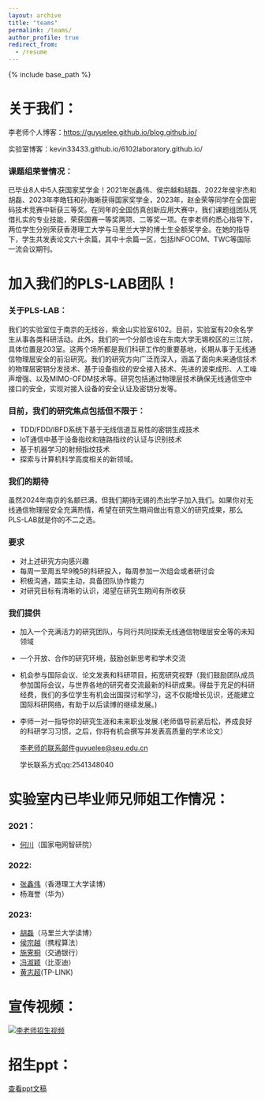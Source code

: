 ```yaml
---
layout: archive
title: "teams"
permalink: /teams/
author_profile: true
redirect_from:
  - /resume
---
```



{% include base_path %}


# 关于我们：
李老师个人博客：https://guyuelee.github.io/blog.github.io/

实验室博客：kevin33433.github.io/6102laboratory.github.io/

### 课题组荣誉情况：

已毕业8人中5人获国家奖学金！2021年张鑫伟、侯宗越和胡磊、2022年侯宇杰和胡磊、2023年李皓钰和孙海晰获得国家奖学金，2023年，赵金荣等同学在全国密码技术竞赛中斩获三等奖。在同年的全国仿真创新应用大赛中，我们课题组团队凭借扎实的专业技能，荣获国赛一等奖两项、二等奖一项。在李老师的悉心指导下，两位学生分别荣获香港理工大学与马里兰大学的博士生全额奖学金。在她的指导下，学生共发表论文六十余篇，其中十余篇一区，包括INFOCOM、TWC等国际一流会议期刊。

# 加入我们的PLS-LAB团队！
###  关于PLS-LAB：

我们的实验室位于南京的无线谷，紫金山实验室6102。目前，实验室有20余名学生从事各类科研活动。此外，我们的一个分部也设在东南大学无锡校区的三江院，具体位置是203室。这两个场所都是我们科研工作的重要基地，长期从事于无线通信物理层安全的前沿研究。我们的研究方向广泛而深入，涵盖了面向未来通信技术的物理层密钥分发技术、基于设备指纹的安全接入技术、先进的波束成形、人工噪声增强、以及MIMO-OFDM技术等。研究包括通过物理层技术确保无线通信空中接口的安全，实现对接入设备的安全认证及密钥分发等。
### 目前，我们的研究焦点包括但不限于：
- TDD/FDD/IBFD系统下基于无线信道互易性的密钥生成技术
- IoT通信中基于设备指纹和链路指纹的认证与识别技术
- 基于机器学习的射频指纹技术
- 探索与计算机科学高度相关的新领域。

  
### 我们的期待
虽然2024年南京的名额已满，但我们期待无锡的杰出学子加入我们。如果你对无线通信物理层安全充满热情，希望在研究生期间做出有意义的研究成果，那么PLS-LAB就是你的不二之选。
### 要求
- 对上述研究方向感兴趣
- 每周一至周五早9晚5的科研投入，每周参加一次组会或者研讨会
- 积极沟通，踏实主动，具备团队协作能力
- 对研究目标有清晰的认识，渴望在研究生期间有所收获
### 我们提供
- 加入一个充满活力的研究团队，与同行共同探索无线通信物理层安全等的未知领域
- 一个开放、合作的研究环境，鼓励创新思考和学术交流
- 机会参与国际会议、论文发表和科研项目，拓宽研究视野（我们鼓励团队成员参加国际会议，与世界各地的研究者交流最新的科研成果。得益于充足的科研经费，我们的多位学生有机会出国探讨和学习，这不仅能增长见识，还能建立国际科研网络，有助于以后读博的继续发展。)
- 李师一对一指导你的研究生涯和未来职业发展.(老师倡导前紧后松，养成良好的科研学习习惯，之后，你将有机会撰写并发表高质量的学术论文）

  李老师的联系邮件guyuelee@seu.edu.cn

  学长联系方式qq:2541348040




# 实验室内已毕业师兄师姐工作情况：
### 2021：
- [何川](https://kevin33433.github.io/6102laboratory.github.io/children/hechuan.html)（国家电网智研院）
### 2022:
- [张鑫伟](https://xinweizhang1998.github.io/xinweizhang.github.io/)（香港理工大学读博）
- 杨海誉（华为）
### 2023:
- [胡磊](https://kevin33433.github.io/6102laboratory.github.io/children/hulei.html)（马里兰大学读博）
- [侯宗越](https://kevin33433.github.io/6102laboratory.github.io/children/houzongyue.html)（携程算法）
- [施霁桐](https://kevin33433.github.io/6102laboratory.github.io/children/shijitong.html)（交通银行）
- [冯淑颖](https://kevin33433.github.io/6102laboratory.github.io/children/fengshuying.html)（比亚迪）
- [黄志超](https://kevin33433.github.io/6102laboratory.github.io/children/huangzhichao.html)(TP-LINK)


# 宣传视频：
[![李老师招生视频](https://img.zcool.cn/community/011e715be5a375a80121ab5dcb09b4.jpg?x-oss-process=image/format,webp)](https://meeting.tencent.com/user-center/shared-record-info?id=mEsNeJTGwn71xblA3Y_brTXHnBrwDHc53o-yLcsOaBw&is-single=false&record_type=3&from=3)
# 招生ppt：
[查看ppt文稿](https://github.com/GuyueLee/blog.github.io/blob/master/files/%E6%8B%9B%E7%94%9F2024.pptx)





  
